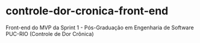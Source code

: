 # controle-dor-cronica-front-end
Front-end do MVP da Sprint 1 - Pós-Graduação em Engenharia de Software PUC-RIO (Controle de Dor Crônica)
